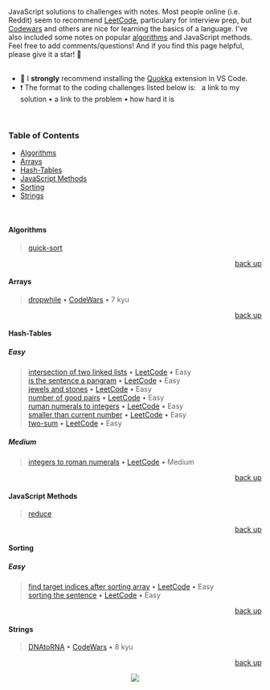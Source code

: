 <div hidden id="top"></div>

JavaScript solutions to challenges with notes. Most people online (i.e. Reddit) seem to recommend [LeetCode](https://leetcode.com/), particulary for interview prep, but [Codewars](https://www.codewars.com/) and others are nice for learning the basics of a language. I've also included some notes on popular [algorithms](https://github.com/TheAlgorithms/JavaScript) and JavaScript methods. Feel free to add comments/questions! And if you find this page helpful, please give it a star! 🌟
<br>
<br>

* 💜 I <strong>strongly</strong> recommend installing the [Quokka](https://quokkajs.com/docs/index.html) extension in VS Code.
* ❗ The format to the coding challenges listed below is: &nbsp; a link to my solution • a link to the problem • how hard it is
<br>

### Table of Contents
- [Algorithms](#algorithms)
- [Arrays](#arrays)
- [Hash-Tables](#hash-tables)
- [JavaScript Methods](#javascript-methods)
- [Sorting](#sorting)
- [Strings](#strings)
<br>

#### Algorithms
>[quick-sort](https://github.com/adrianHards/challenges-js/blob/main/algorithms/quick-sort.js)
<p align="right"><a href="#top">back up</a></p>

#### Arrays

>[dropwhile](https://github.com/adrianHards/challenges-js/blob/main/arrays/dropwhile.js) • [CodeWars](https://www.codewars.com/kata/54f9c37106098647f400080a) • 7 kyu

<p align="right"><a href="#top">back up</a></p>

#### Hash-Tables
##### Easy
>[intersection of two linked lists](https://github.com/adrianHards/challenges-js/blob/main/hash-tables/intersection-two-linked-lists.js) • [LeetCode](https://leetcode.com/problems/intersection-of-two-linked-lists/) • Easy <br>
>[is the sentence a pangram](https://github.com/adrianHards/challenges-js/blob/main/hash-tables/is-sentence-pangram.js) • [LeetCode](https://leetcode.com/problems/check-if-the-sentence-is-pangram/) • Easy <br>
>[jewels and stones](https://github.com/adrianHards/challenges-js/blob/main/hash-tables/jewels-and-stones.js) • [LeetCode](https://leetcode.com/problems/jewels-and-stones) • Easy <br>
>[number of good pairs](https://github.com/adrianHards/challenges-js/blob/main/hash-tables/number-of-good-pairs.js) • [LeetCode](https://leetcode.com/problems/number-of-good-pairs/) • Easy <br>
>[ruman numerals to integers](https://github.com/adrianHards/leetcode-js/blob/main/hash-tables/roman-to-integer.js) • [LeetCode](https://leetcode.com/problems/roman-to-integer) • Easy <br>
>[smaller than current number](https://github.com/adrianHards/challenges-js/blob/main/hash-tables/smaller-than-current-number.js) • [LeetCode](https://leetcode.com/problems/how-many-numbers-are-smaller-than-the-current-number) • Easy <br>
>[two-sum](https://github.com/adrianHards/leetcode-js/blob/main/hash-tables/two-sum.js) • [LeetCode](https://leetcode.com/problems/two-sum) • Easy <br>
##### Medium
>[integers to roman numerals](https://github.com/adrianHards/leetcode-js/blob/main/hash-tables/integer-to-roman.js) • [LeetCode](https://leetcode.com/problems/integer-to-roman) • Medium

<p align="right"><a href="#top">back up</a></p>

#### JavaScript Methods
>[reduce](https://github.com/adrianHards/challenges-js/blob/main/javascript-methods/reduce.js)
<p align="right"><a href="#top">back up</a></p>


#### Sorting
##### Easy
>[find target indices after sorting array](https://github.com/adrianHards/leetcode-js/blob/main/sorting/find-target-indices-after-sorting-array.js) • [LeetCode](https://leetcode.com/problems/find-target-indices-after-sorting-array/) • Easy <br>
>[sorting the sentence](https://github.com/adrianHards/leetcode-js/blob/main/sorting/sorting-the-sentence.js) • [LeetCode](https://leetcode.com/problems/sorting-the-sentence/) • Easy

<p align="right"><a href="#top">back up</a></p>

#### Strings

>[DNAtoRNA](https://github.com/adrianHards/challenges-js/blob/main/strings/DNAtoRNA.js) • [CodeWars](https://www.codewars.com/kata/5556282156230d0e5e000089) • 8 kyu

<p align="right"><a href="#top">back up</a></p>

<p align="center">
  <img src="https://visitor-badge.laobi.icu/badge?page_id=adrianHards/challenges-js" id="counter">
</p>
